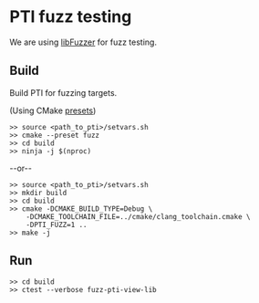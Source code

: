 # PTI fuzz testing

We are using [libFuzzer](https://llvm.org/docs/LibFuzzer.html) for fuzz
testing.

## Build

Build PTI for fuzzing targets.

(Using CMake [presets](https://cmake.org/cmake/help/latest/manual/cmake-presets.7.html))

```console
>> source <path_to_pti>/setvars.sh
>> cmake --preset fuzz
>> cd build
>> ninja -j $(nproc)
```

--or--

```console
>> source <path_to_pti>/setvars.sh
>> mkdir build
>> cd build
>> cmake -DCMAKE_BUILD_TYPE=Debug \
    -DCMAKE_TOOLCHAIN_FILE=../cmake/clang_toolchain.cmake \
    -DPTI_FUZZ=1 ..
>> make -j
```

## Run

```console
>> cd build
>> ctest --verbose fuzz-pti-view-lib
```
